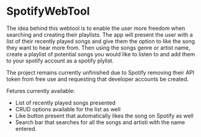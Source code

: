 # SpotifyWebTool

The idea behind this webtool is to enable the user more freedom when searching and creating their playlists.
The app will present the user with a list of their recently played songs and give them the option to like the song they want to hear more from.
Then using the songs genre or artist name, create a playlist of potential songs you would like to listen to and add them to your spotify account as a spotify plylist.

The project remains currently unfinished due to Spotify removing their API token from free use and requesting that developer accounts be created.

Fetures currently available:
  - List of recently played songs presented
  - CRUD options available for the list as well
  - Like button present that automatically likes the song on Spotify as well
  - Search bar that searches for all the songs and artisti with the name entered.
